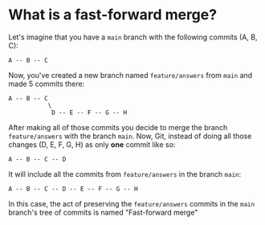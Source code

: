 # What is a fast-forward merge?

Let's imagine that you have a `main` branch with the following commits (A, B, C):

```
A -- B -- C
```

Now, you've created a new branch named `feature/answers` from `main` and made 5 commits there:

```
A -- B -- C
           \
            D -- E -- F -- G -- H
```

After making all of those commits you decide to merge the branch `feature/answers` with the branch `main`. Now, Git, instead of doing all those changes (D, E, F, G, H) as only **one** commit like so:

```
A -- B -- C -- D
```

It will include all the commits from `feature/answers` in the branch `main`:

```
A -- B -- C -- D -- E -- F -- G -- H
```

In this case, the act of preserving the `feature/answers` commits in the `main` branch's tree of commits is named "Fast-forward merge"

